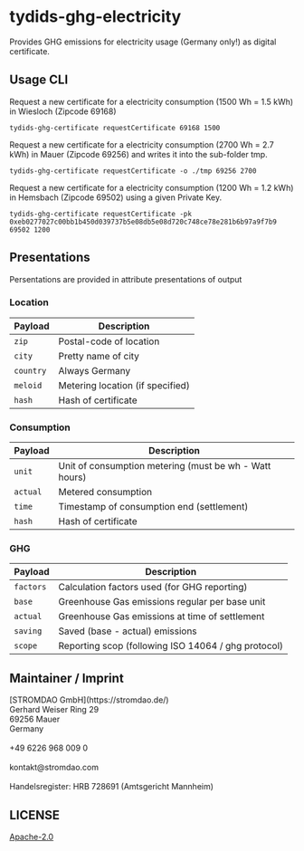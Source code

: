 # tydids-ghg-electricity
Provides GHG emissions for electricity usage (Germany only!) as digital certificate.

## Usage CLI

Request a new certificate for a electricity consumption (1500 Wh = 1.5 kWh) in Wiesloch (Zipcode 69168)
```shell
tydids-ghg-certificate requestCertificate 69168 1500
```
Request a new certificate for a electricity consumption (2700 Wh = 2.7 kWh) in Mauer (Zipcode 69256) and writes it into the sub-folder tmp.
```shell
tydids-ghg-certificate requestCertificate -o ./tmp 69256 2700
```
Request a new certificate for a electricity consumption (1200 Wh = 1.2 kWh) in Hemsbach (Zipcode 69502) using a given Private Key.
```shell
tydids-ghg-certificate requestCertificate -pk 0xeb0277027c00bb1b450d039737b5e08db5e08d720c748ce78e281b6b97a9f7b9 69502 1200
```

## Presentations 

Persentations are provided in attribute presentations of output

### Location
| Payload  | Description  |
|---|---|
| `zip`  | Postal-code of location |
| `city`  | Pretty name of city |
| `country`  | Always Germany |
| `meloid`  | Metering location (if specified) |
| `hash`  | Hash of certificate |

### Consumption
| Payload  | Description  |
|---|---|
| `unit`  | Unit of consumption metering (must be wh - Watt hours) |
| `actual`  | Metered consumption |
| `time`  | Timestamp of consumption end (settlement) |
| `hash`  | Hash of certificate |

### GHG
| Payload  | Description  |
|---|---|
| `factors`  | Calculation factors used (for GHG reporting) |
| `base`  | Greenhouse Gas emissions regular per base unit |
| `actual`  | Greenhouse Gas emissions at time of settlement |
| `saving`  | Saved (base - actual) emissions |
| `scope`  | Reporting scop (following ISO 14064 / ghg protocol) |

## Maintainer / Imprint
<addr>
[STROMDAO GmbH](https://stromdao.de/)  <br/>
Gerhard Weiser Ring 29  <br/>
69256 Mauer  <br/>
Germany  <br/>
  <br/>
+49 6226 968 009 0  <br/>
  <br/>
kontakt@stromdao.com  <br/>
  <br/>
Handelsregister: HRB 728691 (Amtsgericht Mannheim)
</addr>

## LICENSE
[Apache-2.0](./LICENSE)



